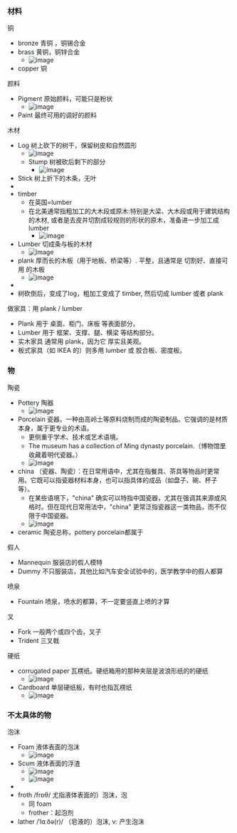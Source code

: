 ### 材料

铜
- bronze 青铜 ，铜锡合金
- brass 黄铜，铜锌合金
  - ![image](https://github.com/user-attachments/assets/64b5c20d-dfc5-4914-8fac-04b3fe1527d8)
- copper 铜

颜料
- Pigment 原始颜料，可能只是粉状
  - ![image](https://github.com/user-attachments/assets/b0dca921-1c60-4e35-907d-e52a800b455d)
- Paint 最终可用的调好的颜料

木材
- Log 树上砍下的树干，保留树皮和自然圆形
  - ![image](https://github.com/user-attachments/assets/14e9e24a-ac75-410a-8209-105c86d1b55b)
  - Stump 树被砍后剩下的部分
    - ![image](https://github.com/user-attachments/assets/8475938d-efc6-448c-ae72-16eb11cd1326)
- Stick 树上折下的木条，无叶
- 
- timber
  - 在英国=lumber
  - 在北美通常指粗加工的大木段或原木:特别是大梁、大木段或用于建筑结构的木材,  或者是去皮并切割成较规则的形状的原木，准备进一步加工成 lumber
    - ![image](https://github.com/user-attachments/assets/b02bd237-b2ee-4edf-8b0c-13335926a558)
- Lumber 切成条与板的木材
  - ![image](https://github.com/user-attachments/assets/77af762c-a49b-4798-808d-1f9a0eed76a7)
- plank 厚而长的木板（用于地板、桥梁等）. 平整，且通常是 切割好、直接可用 的木板
  - ![image](https://github.com/user-attachments/assets/2c0659e9-1918-4aa7-b720-88bdeb703e66)
-
- 树砍倒后，变成了log，粗加工变成了 timber, 然后切成 lumber 或者 plank

做家具：用 plank / lumber
- Plank 用于 桌面、柜门、床板 等表面部分。
- Lumber 用于 框架、支撑、腿、横梁 等结构部分。
- 实木家具 通常用 plank，因为它 厚实且美观。
- 板式家具（如 IKEA 的）则多用 lumber 或 胶合板、密度板。

### 物
陶瓷
- Pottery 陶器
  - ![image](https://github.com/user-attachments/assets/365b4771-55cf-4550-a2c3-00379630a8e0)
- Porcelain 瓷器。一种由高岭土等原料烧制而成的陶瓷制品。它强调的是材质本身，属于更专业的术语。
  - 更侧重于学术、技术或艺术语境。
  - The museum has a collection of Ming dynasty porcelain.（博物馆里收藏着明代瓷器。）
  - ![image](https://github.com/user-attachments/assets/de2f6525-9b80-40f6-b694-1fa213e41c2c)
- china （瓷器、陶瓷）：在日常用语中，尤其在指餐具、茶具等物品时更常用。它既可以指瓷器材料本身，也可以指具体的成品（如盘子、碗、杯子等）。
  - 在某些语境下，"china" 确实可以特指中国瓷器，尤其在强调其来源或风格时。但在现代日常用法中，"china" 更常泛指瓷器这一类物品，而不仅限于中国瓷器。
  - ![image](https://github.com/user-attachments/assets/a1a2e96c-8780-4ee8-9fa5-6e886b4b9459)
- ceramic 陶瓷总称，pottery porcelain都属于

假人
- Mannequin 服装店的假人模特
- Dummy 不只服装店，其他比如汽车安全试验中的，医学教学中的假人都算

喷泉
- Fountain 喷泉，喷水的都算，不一定要竖直上喷的才算

叉
- Fork 一般两个或四个齿，叉子
- Trident 三叉戟

硬纸
- corrugated paper 瓦楞纸。硬纸箱用的那种夹层是波浪形纸的的硬纸
  - ![image](https://github.com/user-attachments/assets/c2d3df6c-5200-4400-9278-232f9b373e17)
- Cardboard 单层硬纸板，有时也指瓦楞纸
  - ![image](https://github.com/user-attachments/assets/902f95b9-c736-4bb4-98ec-67bddddb8cb1)

### 不太具体的物

泡沫
- Foam 液体表面的泡沫
  - ![image](https://github.com/user-attachments/assets/20437208-63d2-471c-b02a-40c92c8386da)
- Scum 液体表面的浮渣
  - ![image](https://github.com/user-attachments/assets/d8e78002-6def-46fd-8c80-72c6d1aaa930)
  - ![image](https://github.com/user-attachments/assets/10193b40-7815-42ca-af4c-ad3e126fd378)
- 
- froth /frɒθ/ 尤指液体表面的）泡沫，泡
  - 同 foam
  - frother：起泡剂
- lather /ˈlɑːðə(r)/ （皂液的）泡沫, v: 产生泡沫
